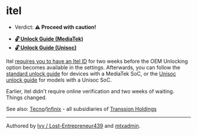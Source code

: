 # itel 

- Verdict: **⚠️ Proceed with caution!**

* [**🔓️ Unlock Guide (MediaTek)**](../../misc/generic-unlock.md)
* [**🔓️ Unlock Guide (Unisoc)**][Unisoc Unlock]

Itel [requires you to have an Itel ID](https://en.wikipedia.org/wiki/Bootloader_unlocking) for two weeks before the OEM Unlocking option becomes available in the settings. Afterwards, you can follow the [standard unlock guide](../../misc/generic-unlock.md) for devices with a MediaTek SoC, or the [Unisoc unlock guide][Unisoc Unlock] for models with a Unisoc SoC.

Earlier, itel didn't require online verification and two weeks of waiting. Things changed.

See also: [Tecno](../tecno/README.md)/[Infinix](../infinix/README.md) - all subsidiaries of [Transsion Holdings](https://en.wikipedia.org/wiki/Transsion)

***
Authored by [Ivy / Lost-Entrepreneur439](https://github.com/Lost-Entrepreneur439) and [mtxadmin](https://github.com/mtxadmin).<br/>

[Unisoc Unlock]:https://www.hovatek.com/forum/thread-32287.html
